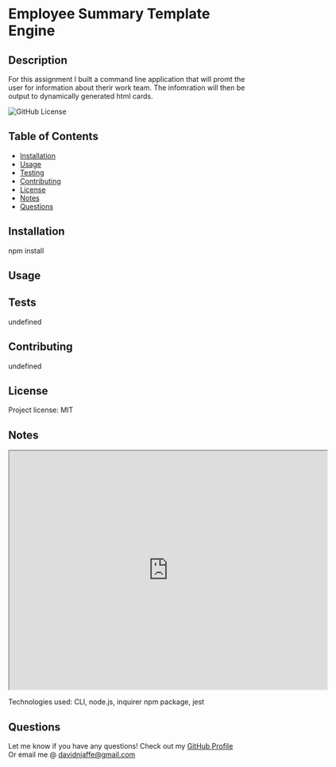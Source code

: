 # Employee Summary Template Engine

## Description 

For this assignment I built a command line application that will promt the user for information about therir work team. The infomration will then be output to dynamically generated html cards.
                
![GitHub License](https://img.shields.io/badge/license-MIT-green.svg)

## Table of Contents
                                           
* [Installation](#installation)
* [Usage](#usage)
* [Testing](#tests)
* [Contributing](#contributing)
* [License](#license)
* [Notes](#notes)
* [Questions](#questions)
                    
## Installation
                      
npm install
                     
## Usage 
                      


## Tests
                      
undefined

## Contributing
                      
undefined
                    
## License
                      
Project license: MIT

## Notes

<iframe src="https://drive.google.com/file/d/1GWzMwpZJ94KFq5QpMFrsWZQX-RMSQeZ1/preview" width="640" height="480"></iframe>

Technologies used: CLI, node.js, inquirer npm package, jest
                                                        
## Questions
Let me know if you have any questions! Check out my [GitHub Profile](https://github.com/davidnjaffe)                 
Or email me @ <davidnjaffe@gmail.com>
                      
